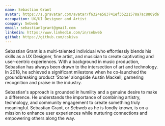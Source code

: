 ```yaml
---
name: Sebastian Grant
avatar: https://s.gravatar.com/avatar/f6324e583741ef35221578a7ac8809d6?s=80
occupation: UX/UI Designer and Artist
company: Sebweb
email: sebastianlgrant@gmail.com
linkedin: https://www.linkedin.com/in/sebweb
github: https://github.com/cskiva
---
```


Sebastian Grant is a multi-talented individual who effortlessly blends his skills as a UX Designer, fine artist, and musician to create captivating and user-centric experiences. With a background in music production, Sebastian has always been drawn to the intersection of art and technology. In 2018, he achieved a significant milestone when he co-launched the groundbreaking product 'Stone' alongside Austin Mackell, garnering recognition and praise in the industry.

Sebastian's approach is grounded in humility and a genuine desire to make a difference. He understands the importance of combining artistry, technology, and community engagement to create something truly meaningful. Sebastian Grant, or Sebweb as he is fondly known, is on a mission to enhance user experiences while nurturing connections and empowering others along the way.
